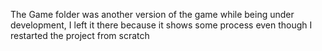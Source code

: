 The Game folder was another version of the game while being under development, I left it there because it shows some process even though I restarted the project from scratch 
